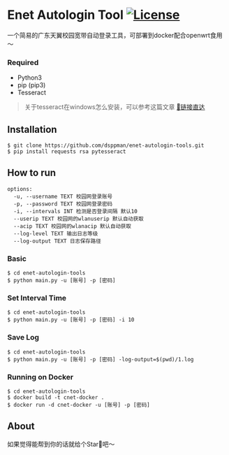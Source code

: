 # Enet Autologin Tool [![License](http://img.shields.io/badge/license-mit-blue.svg?style=flat-square)](https://github.com/dsppman/enet-autologin-tools/blob/master/LICENSE)

一个简易的广东天翼校园宽带自动登录工具，可部署到docker配合openwrt食用～


### Required

- Python3
- pip (pip3)
- Tesseract

> 关于tesseract在windows怎么安装，可以参考这篇文章 [🔗链接直达](https://blog.csdn.net/u010454030/article/details/80515501)

## Installation
```shell
$ git clone https://github.com/dsppman/enet-autologin-tools.git
$ pip install requests rsa pytesseract
```

## How to run
```
options:
  -u, --username TEXT 校园网登录账号
  -p, --password TEXT 校园网登录密码
  -i, --intervals INT 检测是否登录间隔 默认10
  --userip TEXT 校园网的wlanuserip 默认自动获取
  --acip TEXT 校园网的wlanacip 默认自动获取
  --log-level TEXT 输出日志等级
  --log-output TEXT 日志保存路径
```

### Basic
```shell
$ cd enet-autologin-tools
$ python main.py -u [账号] -p [密码]
```

### Set Interval Time
```shell
$ cd enet-autologin-tools
$ python main.py -u [账号] -p [密码] -i 10
```

### Save Log
```shell
$ cd enet-autologin-tools
$ python main.py -u [账号] -p [密码] -log-output=$(pwd)/1.log
```

### Running on Docker
```shell
$ cd enet-autologin-tools
$ docker build -t cnet-docker .
$ docker run -d cnet-docker -u [账号] -p [密码]
```

## About
如果觉得能帮到你的话就给个Star🌟吧～